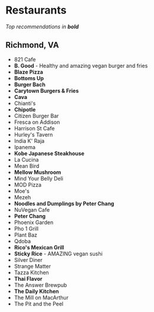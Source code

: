 # Restaurants

_Top recommendations in **bold**_

## Richmond, VA

* 821 Cafe
* **B. Good** - Healthy and amazing vegan burger and fries
* **Blaze Pizza**
* **Bottoms Up**
* **Burger Bach**
* **Carytown Burgers & Fries**
* **Cava**
* Chianti's
* **Chipotle**
* Citizen Burger Bar
* Fresca on Addison
* Harrison St Cafe
* Hurley's Tavern
* India K' Raja
* Ipanema
* **Kobe Japanese Steakhouse**
* La Cucina
* Mean Bird
* **Mellow Mushroom**
* Mind Your Belly Deli
* MOD Pizza
* Moe's
* Mezeh
* **Noodles and Dumplings by Peter Chang**
* NuVegan Cafe
* **Peter Chang**
* Phoenix Garden
* Pho 1 Grill
* Plant Baz
* Qdoba
* **Rico's Mexican Grill**
* **Sticky Rice** - AMAZING vegan sushi
* Silver Diner
* Strange Matter
* Tazza Kitchen
* **Thai Flavor**
* The Answer Brewpub
* **The Daily Kitchen**
* The Mill on MacArthur
* The Pit and the Peel
